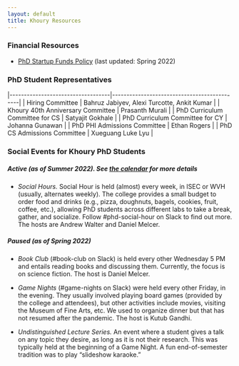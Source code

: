 ```yaml
---
layout: default
title: Khoury Resources
---
```


### Financial Resources

- [PhD Startup Funds Policy][startup] (last updated: Spring 2022)

[startup]: ./docs/PhD_Startup-Fall-2021.pdf


### PhD Student Representatives

|-----------------------------------|---------------------------------------------|
| Hiring Committee                  | Bahruz Jabiyev, Alexi Turcotte, Ankit Kumar |
| Khoury 40th Anniversary Committee | Prasanth Murali                             |
| PhD Curriculum Committee for CS   | Satyajit Gokhale                            |
| PhD Curriculum Committee for CY   | Johanna Gunawan                             |
| PhD PHI Admissions Committee      | Ethan Rogers                                |
| PhD CS Admissions Committee       | Xueguang Luke Lyu                           |


### Social Events for Khoury PhD Students

##### Active (as of Summer 2022). See [the calendar](https://khoury-gsa.github.io/calendar.html) for more details

* _Social Hours._ Social Hour is held (almost) every week, in ISEC or WVH (usually,
alternates weekly). The college provides a small budget to order food and drinks (e.g., pizza,
doughnuts, bagels, cookies, fruit, coffee, etc.), allowing PhD students across
different labs to take a break, gather, and socialize. Follow #phd-social-hour on Slack to
find out more. The hosts are Andrew Walter and Daniel Melcer.

##### Paused (as of Spring 2022)

* _Book Club_ (#book-club on Slack) is held every other Wednesday 5 PM and entails reading books and discussing
them. Currently, the focus is on science fiction. The host is Daniel Melcer.

* _Game Nights_ (#game-nights on Slack) were held every other Friday, in the evening. 
They usually involved playing board games
(provided by the college and attendees), but other activities include
movies, visiting the Museum of Fine Arts, etc.
We used to organize dinner but that has not resumed after the pandemic. The host is Kutub Gandhi.

* _Undistinguished Lecture Series._ An event where a student gives a talk on any
topic they desire, as long as it is not their research. This was typically held
at the beginning of a Game Night. A fun end-of-semester tradition was to play
“slideshow karaoke.”

